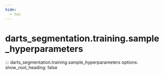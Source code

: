 ```yaml
---
hide:
  - toc
---
```

# <code class='doc-symbol doc-symbol-nav doc-symbol-function'></code>darts_segmentation.training.sample_hyperparameters

::: darts_segmentation.training.sample_hyperparameters
    options:
      show_root_heading: false
